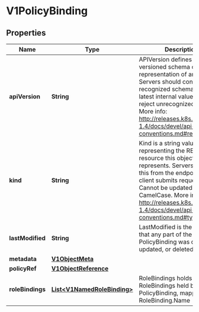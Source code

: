 
# V1PolicyBinding

## Properties
Name | Type | Description | Notes
------------ | ------------- | ------------- | -------------
**apiVersion** | **String** | APIVersion defines the versioned schema of this representation of an object. Servers should convert recognized schemas to the latest internal value, and may reject unrecognized values. More info: http://releases.k8s.io/release-1.4/docs/devel/api-conventions.md#resources |  [optional]
**kind** | **String** | Kind is a string value representing the REST resource this object represents. Servers may infer this from the endpoint the client submits requests to. Cannot be updated. In CamelCase. More info: http://releases.k8s.io/release-1.4/docs/devel/api-conventions.md#types-kinds |  [optional]
**lastModified** | **String** | LastModified is the last time that any part of the PolicyBinding was created, updated, or deleted | 
**metadata** | [**V1ObjectMeta**](V1ObjectMeta.md) |  |  [optional]
**policyRef** | [**V1ObjectReference**](V1ObjectReference.md) |  | 
**roleBindings** | [**List&lt;V1NamedRoleBinding&gt;**](V1NamedRoleBinding.md) | RoleBindings holds all the RoleBindings held by this PolicyBinding, mapped by RoleBinding.Name | 



